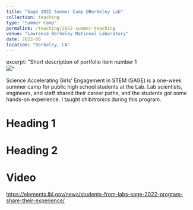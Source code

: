 ```yaml
---
title: "Sage 2022 Summer Camp @Berkeley Lab"
collection: teaching
type: "Summer Camp"
permalink: /teaching/2022-summer-teaching
venue: "Lawrence Berkeley National Laboratory"
date: 2022-06
location: "Berkeley, CA"
---
```

excerpt: "Short description of portfolio item number 1<br/><img src='/images/500x300.png'>"

Science Accelerating Girls' Engagement in STEM (SAGE) is a one-week summer camp for public high school students at the Lab. Lab scientists, engineers, and staff shared their career paths, and the students got some hands-on experience. I taught chibitronics during this program.

Heading 1
======

Heading 2
======

Video
======
https://elements.lbl.gov/news/students-from-labs-sage-2022-program-share-their-experience/

